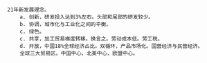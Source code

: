 	21年新发展理念。
		a. 创新，研发投入达到3%左右。头部和尾部的研发较少。
		b. 协调，城市化与工业化之间的平衡。
		c. 绿色。
		c. 共享，加工贸易梯度转移。换言之。劳动成本低。劳工税。
		d. 开放，中国18%全球经济占比。双循环，产品市场化。国营经济与民营经济。
		全球三大贸易区。中国中心，北美中心，欧盟中心。